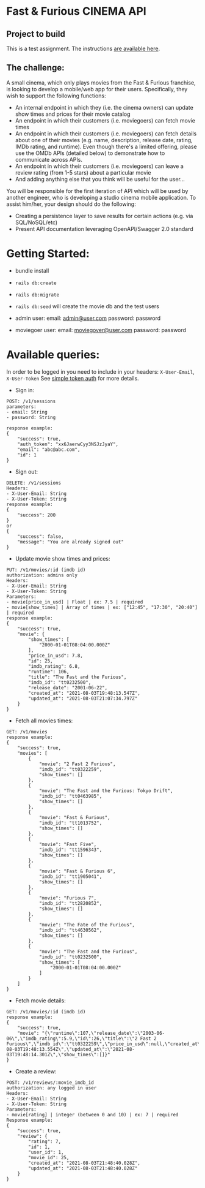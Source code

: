 # Fast & Furious CINEMA API

## Project to build
This is a test assignment. The instructions [are available here](https://gist.github.com/swistaczek/0fa028af47eb83d19b5da3e6d3092e63).

## The challenge:
A small cinema, which only plays movies from the Fast & Furious franchise, is looking to develop a mobile/web app for their users. Specifically, they wish to support the following functions:

- An internal endpoint in which they (i.e. the cinema owners) can update show times and prices for their movie catalog
- An endpoint in which their customers (i.e. moviegoers) can fetch movie times
- An endpoint in which their customers (i.e. moviegoers) can fetch details about one of their movies (e.g. name, description, release date, rating, IMDb rating, and runtime). Even though there's a limited offering, please use the OMDb APIs (detailed below) to demonstrate how to communicate across APIs.
- An endpoint in which their customers (i.e. moviegoers) can leave a review rating (from 1-5 stars) about a particular movie
- And adding anything else that you think will be useful for the user...

You will be responsible for the first iteration of API which will be used by another engineer, who is developing a studio cinema mobile application. To assist him/her, your design should do the following:
- Creating a persistence layer to save results for certain actions (e.g. via SQL/NoSQL/etc)
- Present API documentation leveraging OpenAPI/Swagger 2.0 standard

# Getting Started:
- bundle install
- `rails db:create`
- `rails db:migrate`
- `rails db:seed` will create the movie db and the test users


- admin user:
email: admin@user.com
password: password

- moviegoer user:
email: moviegover@user.com
password: password

# Available queries:
In order to be logged in you need to include in your headers:
`X-User-Email`, `X-User-Token`
See [simple token auth](https://github.com/gonzalo-bulnes/simple_token_authentication) for more details.

* Sign in:
``` 
POST: /v1/sessions
parameters:
- email: String
- password: String

response example:
{
    "success": true,
    "auth_token": "xx6JaerwCyy3NSJzJyaY",
    "email": "abc@abc.com",
    "id": 1
}
```

* Sign out:
``` 
DELETE: /v1/sessions
Headers:
- X-User-Email: String
- X-User-Token: String
response example:
{
    "success": 200
}
or
{
    "success": false,
    "message": "You are already signed out"
}
```
* Update movie show times and prices:
``` 
PUT: /v1/movies/:id (imdb id)
authorization: admins only
Headers:
- X-User-Email: String
- X-User-Token: String
Parameters:
- movie[price_in_usd] | Float | ex: 7.5 | required
- movie[show_times] | Array of times | ex: ["12:45", "17:30", "20:40"] | required
response example:
{
    "success": true,
    "movie": {
        "show_times": [
            "2000-01-01T08:04:00.000Z"
        ],
        "price_in_usd": 7.8,
        "id": 25,
        "imdb_rating": 6.8,
        "runtime": 106,
        "title": "The Fast and the Furious",
        "imdb_id": "tt0232500",
        "release_date": "2001-06-22",
        "created_at": "2021-08-03T19:48:13.547Z",
        "updated_at": "2021-08-03T21:07:34.797Z"
    }
}
```
* Fetch all movies times:
``` 
GET: /v1/movies
response example:
{
    "success": true,
    "movies": [
        {
            "movie": "2 Fast 2 Furious",
            "imdb_id": "tt0322259",
            "show_times": []
        },
        {
            "movie": "The Fast and the Furious: Tokyo Drift",
            "imdb_id": "tt0463985",
            "show_times": []
        },
        {
            "movie": "Fast & Furious",
            "imdb_id": "tt1013752",
            "show_times": []
        },
        {
            "movie": "Fast Five",
            "imdb_id": "tt1596343",
            "show_times": []
        },
        {
            "movie": "Fast & Furious 6",
            "imdb_id": "tt1905041",
            "show_times": []
        },
        {
            "movie": "Furious 7",
            "imdb_id": "tt2820852",
            "show_times": []
        },
        {
            "movie": "The Fate of the Furious",
            "imdb_id": "tt4630562",
            "show_times": []
        },
        {
            "movie": "The Fast and the Furious",
            "imdb_id": "tt0232500",
            "show_times": [
                "2000-01-01T08:04:00.000Z"
            ]
        }
    ]
}
```
* Fetch movie details:
``` 
GET: /v1/movies/:id (imdb id)
response example: 
{
    "success": true,
    "movie": "{\"runtime\":107,\"release_date\":\"2003-06-06\",\"imdb_rating\":5.9,\"id\":26,\"title\":\"2 Fast 2 Furious\",\"imdb_id\":\"tt0322259\",\"price_in_usd\":null,\"created_at\":\"2021-08-03T19:48:13.554Z\",\"updated_at\":\"2021-08-03T19:48:14.301Z\",\"show_times\":[]}"
}
```
* Create a review:
``` 
POST: /v1/reviews/:movie_imdb_id
authorization: any logged in user
Headers:
- X-User-Email: String
- X-User-Token: String
Parameters:
- movie[rating] | integer (between 0 and 10) | ex: 7 | required
Response example:
{
    "success": true,
    "review": {
        "rating": 7,
        "id": 1,
        "user_id": 1,
        "movie_id": 25,
        "created_at": "2021-08-03T21:48:40.028Z",
        "updated_at": "2021-08-03T21:48:40.028Z"
    }
}
